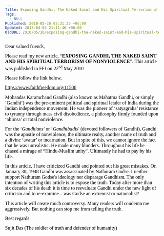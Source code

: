 ```yaml
---
Title: Exposing Gandhi, The Naked Saint and His Spiritual Terrorism of Nonviolence
Tags:
  - NULL
Published: 2010-05-26 05:31:35 +06:00
Updated: 2013-04-03 21:11:46 +06:00
OldURL: 2010/05/26/exposing-gandhi-the-naked-saint-and-his-spiritual-terrorism-of-nonviolence/
---
```


<p class="MsoNormal" style="margin: 0in 0in 10pt; line-height: normal"><span style="font-size: 12pt; mso-ascii-font-family: calibri; mso-fareast-font-family: 'times new roman'; mso-hansi-font-family: calibri; mso-bidi-font-family: 'times new roman'"><font color="#000000"><font face="Calibri">Dear valued friends,</font></font></span></p>
<p class="MsoNormal" style="margin: 0in 0in 10pt; line-height: normal"><font color="#000000"><span style="font-size: 12pt; font-family: 'times new roman','serif'; mso-fareast-font-family: 'times new roman'">Please read my new article</span><span style="font-size: 12pt; mso-ascii-font-family: calibri; mso-fareast-font-family: 'times new roman'; mso-hansi-font-family: calibri; mso-bidi-font-family: 'times new roman'"><font face="Calibri">, &ldquo;<strong>EXPOSING GANDHI, THE NAKED SAINT AND HIS SPIRITUAL TERRORISM OF NONVIOLENCE</strong>&rdquo;.</font></span><span style="font-size: 12pt; font-family: 'times new roman','serif'; mso-fareast-font-family: 'times new roman'"> This article was published in FFI on 22<sup>nd</sup> May 2010</span></font></p>
<p class="MsoNormal" style="margin: 0in 0in 10pt; line-height: normal"><span style="font-size: 12pt; font-family: 'times new roman','serif'; mso-fareast-font-family: 'times new roman'"><font color="#000000">Please follow the link below,</font></span></p>
<p class="MsoNormal" style="margin: 0in 0in 10pt; line-height: normal"><span style="font-size: 12pt; font-family: 'times new roman','serif'; mso-fareast-font-family: 'times new roman'"><a href="https://www.faithfreedom.org/11508">https://www.faithfreedom.org/11508</a></span></p>
<p class="MsoNormal" style="margin: 0in 0in 10pt; line-height: normal"><font color="#000000"><font face="Calibri"><span style="font-size: 12pt; mso-ascii-font-family: calibri; mso-fareast-font-family: 'times new roman'; mso-hansi-font-family: calibri; mso-bidi-font-family: 'times new roman'">Mohandas Karamchand Gandhi (also known as Mahatma Gandhi, or simply &lsquo;Gandhi&rsquo;) was the pre-eminent political and spiritual leader of India during the Indian independence movement. He was the pioneer of &lsquo;satyagraha&rsquo; resistance to tyranny through mass civil disobedience, a philosophy firmly founded upon &lsquo;ahimsa&rsquo; or total nonviolence. </span></font></font></p>
<p class="MsoNormal" style="margin: 0in 0in 10pt; line-height: normal"><font color="#000000"><font face="Calibri"><span style="font-size: 12pt; mso-ascii-font-family: calibri; mso-fareast-font-family: 'times new roman'; mso-hansi-font-family: calibri; mso-bidi-font-family: 'times new roman'">For the &lsquo;<i>Gandhians</i>&rsquo; or &lsquo;<i>Gandhibadis</i>&rsquo; (devoted followers of Gandhi), Gandhi was the apostle of nonviolence, the ultimate realty, another name of truth and a divine &lsquo;avatar&rsquo; or incarnation. But in spite of this, we cannot ignore the fact that he was unrealistic. He made many blunders. Throughout his life he chased a mirage of &ldquo;Hindu-Muslim unity&rdquo;. Ultimately he had to pay by his life. </span></font></font></p>
<p class="MsoNormal" style="margin: 0in 0in 10pt; line-height: normal"><font color="#000000"><span style="font-size: 12pt; mso-ascii-font-family: calibri; mso-fareast-font-family: 'times new roman'; mso-hansi-font-family: calibri; mso-bidi-font-family: 'times new roman'"><font face="Calibri">In this article, I have criticized Gandhi and pointed out his great mistakes. On January 30, 1948 Gandhi was assassinated by Nathuram Godse. I neither support Nathuram Godse&#39;s ideology nor disparage Gandhism. The only intention of writing this article is to expose the truth. Today after more than six decades of his death it is time to reevaluate Gandhi under the new light of criticism and to re-examine &ndash; was Godse an extremist or nationalist?</font></span><span style="font-size: 12pt; font-family: 'times new roman','serif'; mso-fareast-font-family: 'times new roman'"> </span></font></p>
<p class="MsoNormal" style="margin: 0in 0in 10pt; line-height: normal"><font color="#000000"><span style="font-size: 12pt; mso-ascii-font-family: calibri; mso-fareast-font-family: 'times new roman'; mso-hansi-font-family: calibri; mso-bidi-font-family: 'times new roman'"><font face="Calibri">This article will create much controversy. Many readers will condemn me aggressively.</font></span><span style="font-size: 12pt; font-family: 'times new roman','serif'; mso-fareast-font-family: 'times new roman'"> But nothing can stop me from telling the truth.</span></font></p>
<p class="MsoNormal" style="margin: 0in 0in 10pt; line-height: normal"><font color="#000000"><span style="font-size: 12pt; mso-ascii-font-family: calibri; mso-fareast-font-family: 'times new roman'; mso-hansi-font-family: calibri; mso-bidi-font-family: 'times new roman'"><font face="Calibri">Best regards</font></span><span style="font-size: 12pt; font-family: 'times new roman','serif'; mso-fareast-font-family: 'times new roman'"> </span></font></p>
<p class="MsoNormal" style="margin: 0in 0in 10pt; line-height: normal"><font color="#000000"><span style="font-size: 12pt; mso-ascii-font-family: calibri; mso-fareast-font-family: 'times new roman'; mso-hansi-font-family: calibri; mso-bidi-font-family: 'times new roman'"><font face="Calibri">Sujit Das</font></span><span style="font-size: 12pt; font-family: 'times new roman','serif'; mso-fareast-font-family: 'times new roman'"> (The soldier of truth and defender of humanity)</span></font></p>


